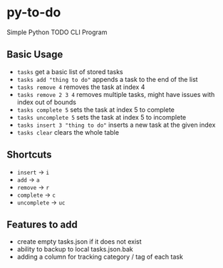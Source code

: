 # py-to-do
Simple Python TODO CLI Program

## Basic Usage

- `tasks` get a basic list of stored tasks
- `tasks add "thing to do"` appends a task to the end of the list
- `tasks remove 4` removes the task at index 4
- `tasks remove 2 3 4` removes multiple tasks, might have issues with index out of bounds
- `tasks complete 5` sets the task at index 5 to complete
- `tasks uncomplete 5` sets the task at index 5 to incomplete
- `tasks insert 3 "thing to do"` inserts a new task at the given index
- `tasks clear` clears the whole table

## Shortcuts

- `insert` -> `i`
- `add` -> `a`
- `remove` -> `r`
- `complete` -> `c`
- `uncomplete` -> `uc`

## Features to add

- create empty tasks.json if it does not exist
- ability to backup to local tasks.json.bak
- adding a column for tracking category / tag of each task
